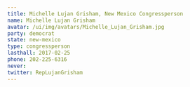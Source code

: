 ```yaml
---
title: Michelle Lujan Grisham, New Mexico Congressperson
name: Michelle Lujan Grisham
avatar: /ui/img/avatars/Michelle_Lujan_Grisham.jpg
party: democrat
state: new-mexico
type: congressperson
lasthall: 2017-02-25
phone: 202-225-6316
never: 
twitter: RepLujanGrisham
---
```

